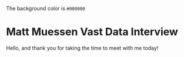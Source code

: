 The background color is `#000000`
# Matt Muessen Vast Data Interview

Hello, and thank you for taking the time to meet with me today!


